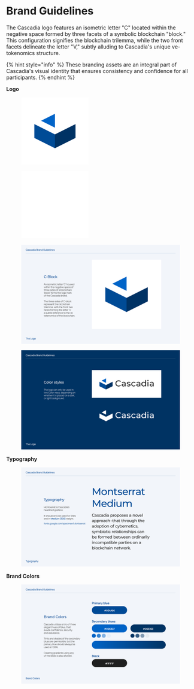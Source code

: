 # Brand Guidelines

The Cascadia logo features an isometric letter "C" located within the negative space formed by three facets of a symbolic blockchain "block." This configuration signifies the blockchain trilemma, while the two front facets delineate the letter "V," subtly alluding to Cascadia's unique ve-tokenomics structure.

{% hint style="info" %}
These branding assets are an integral part of Cascadia's visual identity that ensures consistency and confidence for all participants.
{% endhint %}



**Logo**

<div align="left">

<figure><img src="../.gitbook/assets/cascadia_logo_blue.png" alt=""><figcaption></figcaption></figure>

 

<figure><img src="../.gitbook/assets/cascadia_logo_white.png" alt=""><figcaption></figcaption></figure>

</div>

<figure><img src="../.gitbook/assets/cascadia_brand_guidelines.png" alt=""><figcaption></figcaption></figure>

<figure><img src="../.gitbook/assets/cascadia_brand_guidelines2.png" alt=""><figcaption></figcaption></figure>



**Typography**

<figure><img src="../.gitbook/assets/cascadia_brand_guidelines3.png" alt=""><figcaption></figcaption></figure>



**Brand Colors**

<figure><img src="../.gitbook/assets/cascadia_brand_guidelines5.png" alt=""><figcaption></figcaption></figure>
